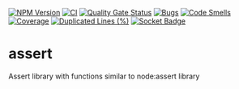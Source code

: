 [![NPM Version](https://img.shields.io/npm/v/%40ktarmyshov%2Fassert)](https://www.npmjs.com/package/@ktarmyshov/assert)
[![CI](https://github.com/kt-npm-modules/assert/actions/workflows/ci.yml/badge.svg?branch=main)](https://github.com/kt-npm-modules/assert/actions/workflows/ci.yml)
[![Quality Gate Status](https://sonarcloud.io/api/project_badges/measure?project=kt-npm-modules_assert&metric=alert_status)](https://sonarcloud.io/summary/new_code?id=kt-npm-modules_assert)
[![Bugs](https://sonarcloud.io/api/project_badges/measure?project=kt-npm-modules_assert&metric=bugs)](https://sonarcloud.io/summary/new_code?id=kt-npm-modules_assert)
[![Code Smells](https://sonarcloud.io/api/project_badges/measure?project=kt-npm-modules_assert&metric=code_smells)](https://sonarcloud.io/summary/new_code?id=kt-npm-modules_assert)
[![Coverage](https://sonarcloud.io/api/project_badges/measure?project=kt-npm-modules_assert&metric=coverage)](https://sonarcloud.io/summary/new_code?id=kt-npm-modules_assert)
[![Duplicated Lines (%)](https://sonarcloud.io/api/project_badges/measure?project=kt-npm-modules_assert&metric=duplicated_lines_density)](https://sonarcloud.io/summary/new_code?id=kt-npm-modules_assert)
[![Socket Badge](https://socket.dev/api/badge/npm/package/@ktarmyshov/assert)](https://socket.dev/npm/package/@ktarmyshov/assert/overview)

# assert

Assert library with functions similar to node:assert library

